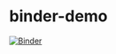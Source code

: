 # binder-demo

[![Binder](https://mybinder.org/badge_logo.svg)](https://mybinder.org/v2/gh/alex-konovalov/binder-demo/master)
